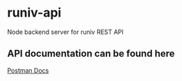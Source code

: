# runiv-api
Node backend server for runiv REST API

## API documentation can be found here
[Postman Docs](https://documenter.getpostman.com/view/12996761/TzmBCDo3)
